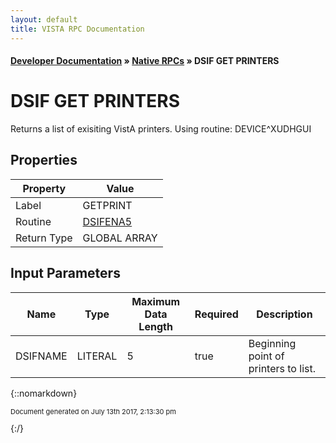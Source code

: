 ```yaml
---
layout: default
title: VISTA RPC Documentation
---
```


#### [Developer Documentation](../index) &#187; [Native RPCs](TableOfContents) &#187; DSIF GET PRINTERS<br/>
# DSIF GET PRINTERS

 Returns a list of exisiting VistA printers. Using routine: DEVICE^XUDHGUI

## Properties

Property | Value
--- | ---
Label | GETPRINT
Routine | [DSIFENA5](http://code.osehra.org/dox/Routine_DSIFENA5_source.html)
Return Type | GLOBAL ARRAY


## Input Parameters

Name | Type | Maximum Data Length | Required | Description
--- | --- | --- | --- | ---
DSIFNAME | LITERAL | 5 | true | Beginning point of printers to list.



{::nomarkdown} <br/><p style="font-size: 11px">Document generated on July 13th 2017, 2:13:30 pm</p>{:/}